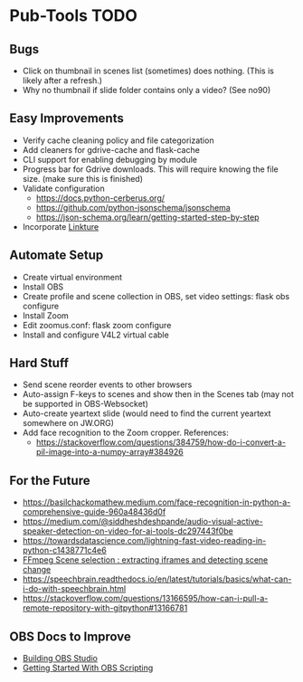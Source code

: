 # Pub-Tools TODO

## Bugs

* Click on thumbnail in scenes list (sometimes) does nothing. (This is likely after a refresh.)
* Why no thumbnail if slide folder contains only a video? (See no90)

## Easy Improvements

* Verify cache cleaning policy and file categorization
* Add cleaners for gdrive-cache and flask-cache
* CLI support for enabling debugging by module
* Progress bar for Gdrive downloads. This will require knowing the file size. (make sure this is finished)
* Validate configuration
    * https://docs.python-cerberus.org/
    * https://github.com/python-jsonschema/jsonschema
    * https://json-schema.org/learn/getting-started-step-by-step
* Incorporate [Linkture](https://github.com/erykjj/linkture)

## Automate Setup

* Create virtual environment
* Install OBS
* Create profile and scene collection in OBS, set video settings: flask obs configure
* Install Zoom
* Edit zoomus.conf: flask zoom configure
* Install and configure V4L2 virtual cable

## Hard Stuff

* Send scene reorder events to other browsers
* Auto-assign F-keys to scenes and show then in the Scenes tab (may not be supported in OBS-Websocket)
* Auto-create yeartext slide (would need to find the current yeartext somewhere on JW.ORG)
* Add face recognition to the Zoom cropper. References:
    * https://stackoverflow.com/questions/384759/how-do-i-convert-a-pil-image-into-a-numpy-array#384926

## For the Future

* https://basilchackomathew.medium.com/face-recognition-in-python-a-comprehensive-guide-960a48436d0f
* https://medium.com/@siddheshdeshpande/audio-visual-active-speaker-detection-on-video-for-ai-tools-dc297443f0be
* https://towardsdatascience.com/lightning-fast-video-reading-in-python-c1438771c4e6
* [FFmpeg Scene selection : extracting iframes and detecting scene change](https://www.bogotobogo.com/FFMpeg/ffmpeg_thumbnails_select_scene_iframe.php)
* https://speechbrain.readthedocs.io/en/latest/tutorials/basics/what-can-i-do-with-speechbrain.html
* https://stackoverflow.com/questions/13166595/how-can-i-pull-a-remote-repository-with-gitpython#13166781

## OBS Docs to Improve

* [Building OBS Studio](https://github.com/obsproject/obs-studio/wiki/Building-OBS-Studio)
* [Getting Started With OBS Scripting](https://github.com/obsproject/obs-studio/wiki/Getting-Started-With-OBS-Scripting)

